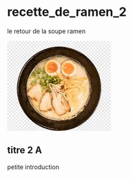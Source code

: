 # recette_de_ramen_2
le retour de la soupe ramen

![description](media/téléchargement.jfif)

## titre 2 A

petite introduction

```html
